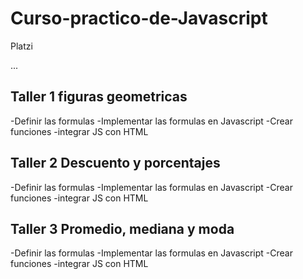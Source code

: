 # Curso-practico-de-Javascript
Platzi 


...
## Taller 1 figuras geometricas

-Definir las formulas
-Implementar las formulas en Javascript
-Crear funciones
-integrar JS con HTML


## Taller 2 Descuento y porcentajes

-Definir las formulas
-Implementar las formulas en Javascript
-Crear funciones
-integrar JS con HTML


## Taller 3 Promedio, mediana y moda

-Definir las formulas
-Implementar las formulas en Javascript
-Crear funciones
-integrar JS con HTML